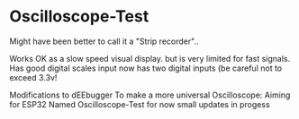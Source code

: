 # Oscilloscope-Test

Might have been better to call it a "Strip recorder".. 

Works OK as a slow speed visual display. but is very limited for fast signals. 
Has good digital scales input
now has two digital inputs (be careful not to exceed 3.3v!


Modifications to dEEbugger To make a more universal Oscilloscope: Aiming for ESP32
Named Oscilloscope-Test for now
small updates in progess
